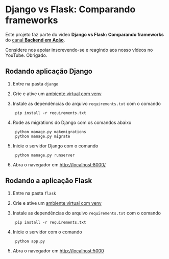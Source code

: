 # Django vs Flask: Comparando frameworks

Este projeto faz parte do vídeo **Django vs Flask: Comparando frameworks**
do [canal **Backend em Ação**](https://www.youtube.com/@backendemacao). 

Considere nos apoiar inscrevendo-se e
reagindo aos nosso vídeos no YouTube. Obrigado.

## Rodando aplicação Django

1. Entre na pasta `django`

2. Crie e ative um [ambiente virtual com venv](https://docs.python.org/3/library/venv.html)

3. Instale as dependências do arquivo `requirements.txt` com o comando

        pip install -r requirements.txt

4. Rode as migrations do Django com os comandos abaixo


        python manage.py makemigrations
        python manage.py migrate

5. Inicie o servidor Django com o comando

        python manage.py runserver

6. Abra o navegador em [http://localhost:8000/](http://localhost:8000/)


## Rodando a aplicação Flask

1. Entre na pasta `flask`

2. Crie e ative um [ambiente virtual com venv](https://docs.python.org/3/library/venv.html)

3. Instale as dependências do arquivo `requirements.txt` com o comando

        pip install -r requirements.txt

4. Inicie o servidor com o comando

        python app.py

5. Abra o navegador em [http://localhost:5000](http://localhost:5000)
